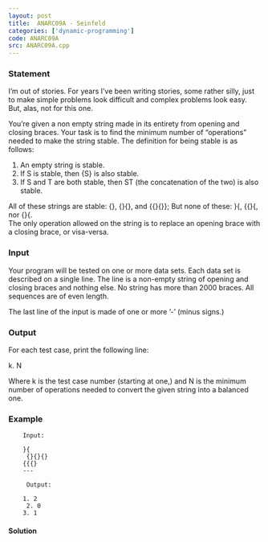 ```yaml
---
layout: post
title:  ANARC09A - Seinfeld
categories: ['dynamic-programming']
code: ANARC09A
src: ANARC09A.cpp
---
```


### **Statement**

I’m out of stories. For years I’ve been writing stories, some rather silly,
just to make simple problems look difficult and complex problems look easy.
But, alas, not for this one.

You’re given a non empty string made in its entirety from opening and closing
braces. Your task is to find the minimum number of “operations” needed to make
the string stable. The definition for being stable is as follows:

  1. An empty string is stable.
  2. If S is stable, then {S} is also stable.
  3. If S and T are both stable, then ST (the concatenation of the two) is also stable.

All of these strings are stable: {}, {}{}, and {{}{}}; But none of these: }{,
{{}{, nor {}{.  
The only operation allowed on the string is to replace an opening brace with a
closing brace, or visa-versa.

### Input

Your program will be tested on one or more data sets. Each data set is
described on a single line. The line is a non-empty string of opening and
closing braces and nothing else. No string has more than 2000 braces. All
sequences are of even length.

The last line of the input is made of one or more ’-’ (minus signs.)

### Output

For each test case, print the following line:

k. N

Where k is the test case number (starting at one,) and N is the minimum number
of operations needed to convert the given string into a balanced one.

### Example

    
    
```
    Input:

    }{  
     {}{}{}  
    {{{}  
    ---  
      
     Output:

    1. 2  
     2. 0  
    3. 1
```



#### **Solution**



